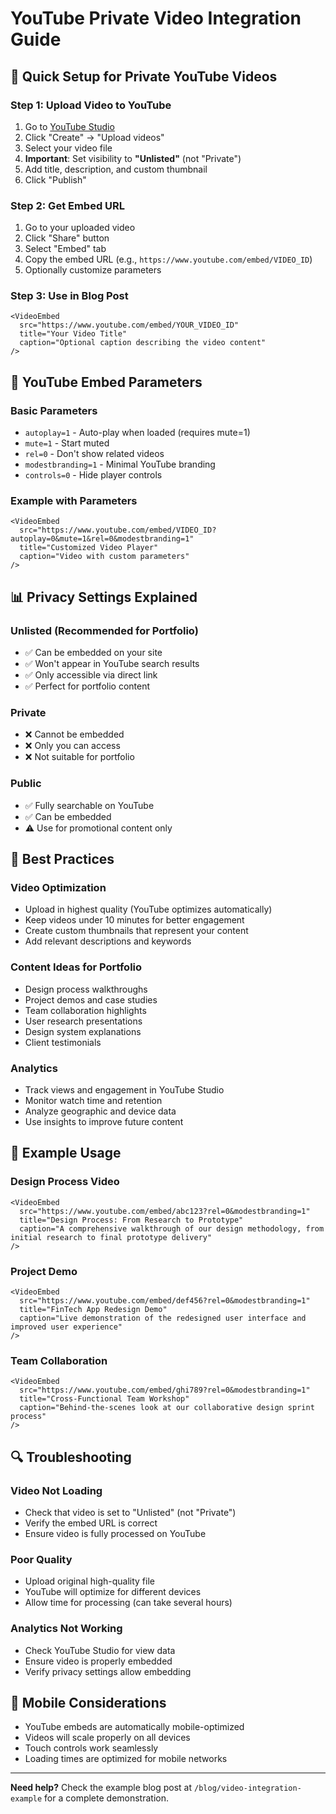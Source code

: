 # YouTube Private Video Integration Guide

## 🎥 Quick Setup for Private YouTube Videos

### Step 1: Upload Video to YouTube
1. Go to [YouTube Studio](https://studio.youtube.com)
2. Click "Create" → "Upload videos"
3. Select your video file
4. **Important**: Set visibility to **"Unlisted"** (not "Private")
5. Add title, description, and custom thumbnail
6. Click "Publish"

### Step 2: Get Embed URL
1. Go to your uploaded video
2. Click "Share" button
3. Select "Embed" tab
4. Copy the embed URL (e.g., `https://www.youtube.com/embed/VIDEO_ID`)
5. Optionally customize parameters

### Step 3: Use in Blog Post
```mdx
<VideoEmbed 
  src="https://www.youtube.com/embed/YOUR_VIDEO_ID" 
  title="Your Video Title" 
  caption="Optional caption describing the video content"
/>
```

## 🔧 YouTube Embed Parameters

### Basic Parameters
- `autoplay=1` - Auto-play when loaded (requires mute=1)
- `mute=1` - Start muted
- `rel=0` - Don't show related videos
- `modestbranding=1` - Minimal YouTube branding
- `controls=0` - Hide player controls

### Example with Parameters
```mdx
<VideoEmbed 
  src="https://www.youtube.com/embed/VIDEO_ID?autoplay=0&mute=1&rel=0&modestbranding=1" 
  title="Customized Video Player" 
  caption="Video with custom parameters"
/>
```

## 📊 Privacy Settings Explained

### Unlisted (Recommended for Portfolio)
- ✅ Can be embedded on your site
- ✅ Won't appear in YouTube search results
- ✅ Only accessible via direct link
- ✅ Perfect for portfolio content

### Private
- ❌ Cannot be embedded
- ❌ Only you can access
- ❌ Not suitable for portfolio

### Public
- ✅ Fully searchable on YouTube
- ✅ Can be embedded
- ⚠️ Use for promotional content only

## 🎯 Best Practices

### Video Optimization
- Upload in highest quality (YouTube optimizes automatically)
- Keep videos under 10 minutes for better engagement
- Create custom thumbnails that represent your content
- Add relevant descriptions and keywords

### Content Ideas for Portfolio
- Design process walkthroughs
- Project demos and case studies
- Team collaboration highlights
- User research presentations
- Design system explanations
- Client testimonials

### Analytics
- Track views and engagement in YouTube Studio
- Monitor watch time and retention
- Analyze geographic and device data
- Use insights to improve future content

## 🚀 Example Usage

### Design Process Video
```mdx
<VideoEmbed 
  src="https://www.youtube.com/embed/abc123?rel=0&modestbranding=1" 
  title="Design Process: From Research to Prototype" 
  caption="A comprehensive walkthrough of our design methodology, from initial research to final prototype delivery"
/>
```

### Project Demo
```mdx
<VideoEmbed 
  src="https://www.youtube.com/embed/def456?rel=0&modestbranding=1" 
  title="FinTech App Redesign Demo" 
  caption="Live demonstration of the redesigned user interface and improved user experience"
/>
```

### Team Collaboration
```mdx
<VideoEmbed 
  src="https://www.youtube.com/embed/ghi789?rel=0&modestbranding=1" 
  title="Cross-Functional Team Workshop" 
  caption="Behind-the-scenes look at our collaborative design sprint process"
/>
```

## 🔍 Troubleshooting

### Video Not Loading
- Check that video is set to "Unlisted" (not "Private")
- Verify the embed URL is correct
- Ensure video is fully processed on YouTube

### Poor Quality
- Upload original high-quality file
- YouTube will optimize for different devices
- Allow time for processing (can take several hours)

### Analytics Not Working
- Check YouTube Studio for view data
- Ensure video is properly embedded
- Verify privacy settings allow embedding

## 📱 Mobile Considerations

- YouTube embeds are automatically mobile-optimized
- Videos will scale properly on all devices
- Touch controls work seamlessly
- Loading times are optimized for mobile networks

---

**Need help?** Check the example blog post at `/blog/video-integration-example` for a complete demonstration. 